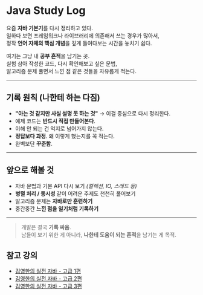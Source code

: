 # Java Study Log

요즘 **자바 기본기**를 다시 정리하고 있다.  
일하다 보면 프레임워크나 라이브러리에 의존해서 쓰는 경우가 많아서,  
정작 **언어 자체의 핵심 개념**을 깊게 들여다보는 시간을 놓치기 쉽다.

여기는 그냥 내 **공부 흔적**을 남기는 곳.  
실험 삼아 작성한 코드, 다시 확인해보고 싶은 문법,  
알고리즘 문제 풀면서 느낀 점 같은 것들을 자유롭게 적는다.

---

## 기록 원칙 (나한테 하는 다짐)
- **"아는 것 같지만 사실 설명 못 하는 것"** → 이걸 중심으로 다시 정리한다.
- 예제 코드는 **반드시 직접 만들어본다**.
- 이해 안 되는 건 억지로 넘어가지 않는다.
- **정답보다 과정**. 왜 이렇게 했는지를 꼭 적는다.
- 완벽보단 **꾸준함**.

---

## 앞으로 해볼 것
- 자바 문법과 기본 API 다시 보기 *(컬렉션, IO, 스레드 등)*
- **병렬 처리 / 동시성** 같이 어려운 주제도 천천히 풀어보기
- 알고리즘 문제는 **자바로만 훈련하기**
- 중간중간 **느낀 점을 일기처럼 기록하기**

---

> 개발은 결국 **기록 싸움**.  
> 남들이 보기 위한 게 아니라, **나한테 도움이 되는 흔적**을 남기는 게 목적.


## 참고 강의
- [김영한의 실전 자바 - 고급 1편](https://www.inflearn.com/course/%EA%B9%80%EC%98%81%ED%95%9C%EC%9D%98-%EC%8B%A4%EC%A0%84-%EC%9E%90%EB%B0%94-%EA%B3%A0%EA%B8%89-1/dashboard)
- [김영한의 실전 자바 - 고급 2편](https://www.inflearn.com/course/%EA%B9%80%EC%98%81%ED%95%9C%EC%9D%98-%EC%8B%A4%EC%A0%84-%EC%9E%90%EB%B0%94-%EA%B3%A0%EA%B8%89-2/dashboard)
- [김영한의 실전 자바 - 고급 3편](https://www.inflearn.com/course/%EA%B9%80%EC%98%81%ED%95%9C%EC%9D%98-%EC%8B%A4%EC%A0%84-%EC%9E%90%EB%B0%94-%EA%B3%A0%EA%B8%89-3/dashboard)
